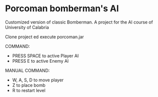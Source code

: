 # Porcoman bomberman's AI
Customized version of classic Bomberman.
A project for the AI course of University of Calabria

Clone project ed execute porcoman.jar

COMMAND:
  
  - PRESS SPACE to active Player AI
  - PRESS E to active Enemy AI

MANUAL COMMAND:

  - W, A, S, D to move player
  - Z to place bomb
  - R to restart level
